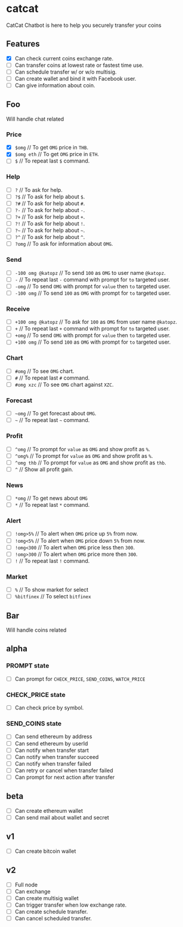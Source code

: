 # catcat
CatCat Chatbot is here to help you securely transfer your coins

## Features
- [x] Can check current coins exchange rate.
- [ ] Can transfer coins at lowest rate or fastest time use.
- [ ] Can schedule transfer w/ or w/o multisig.
- [ ] Can create wallet and bind it with Facebook user.
- [ ] Can give information about coin.

## Foo
Will handle chat related
### Price
- [x] `$omg`             // To get `OMG` price in `THB`.
- [x] `$omg eth`         // To get `OMG` price in `ETH`.
- [ ] `$`                // To repeat last `$` command.

### Help
- [ ] `?`                // To ask for help.
- [ ] `?$`               // To ask for help about `$`.
- [ ] `?#`               // To ask for help about `#`.
- [ ] `?-`               // To ask for help about `-`.
- [ ] `?+`               // To ask for help about `+`.
- [ ] `?!`               // To ask for help about `!`.
- [ ] `?~`               // To ask for help about `~`.
- [ ] `?^`               // To ask for help about `^`.
- [ ] `?omg`             // To ask for information about `OMG`.

### Send
- [ ] `-100 omg @katopz` // To send `100` as `OMG` to user name `@katopz`.
- [ ] `-`                // To repeat last `-` command with prompt for `to` targeted user.
- [ ] `-omg`             // To send `OMG` with prompt for `value` then `to` targeted user.
- [ ] `-100 omg`         // To send `100` as `OMG` with prompt for `to` targeted user.

### Receive
- [ ] `+100 omg @katopz` // To ask for `100` as `OMG` from user name `@katopz`.
- [ ] `+`                // To repeat last `+` command with prompt for `to` targeted user.
- [ ] `+omg`             // To send `OMG` with prompt for `value` then `to` targeted user.
- [ ] `+100 omg`         // To send `100` as `OMG` with prompt for `to` targeted user.

### Chart
- [ ] `#omg`             // To see `OMG` chart.
- [ ] `#`                // To repeat last `#` command.
- [ ] `#omg xzc`         // To see `OMG` chart against `XZC`.

### Forecast
- [ ] `~omg`             // To get forecast about `OMG`.
- [ ] `~`                // To repeat last `~` command.

### Profit
- [ ] `^omg`             // To prompt for `value` as `OMG` and show profit as `%`.
- [ ] `^omg%`            // To prompt for `value` as `OMG` and show profit as `%`.
- [ ] `^omg thb`         // To prompt for `value` as `OMG` and show profit as `thb`.
- [ ] `^`                // Show all profit gain.

### News
- [ ] `*omg`             // To get news about `OMG`
- [ ] `*`                // To repeat last `*` command.

### Alert
- [ ] `!omg>5%`          // To alert when `OMG` price up `5%` from now.
- [ ] `!omg<5%`          // To alert when `OMG` price down `5%` from now.
- [ ] `!omg<300`         // To alert when `OMG` price less then `300`.
- [ ] `!omg>300`         // To alert when `OMG` price more then `300`.
- [ ] `!`                // To repeat last `!` command.

### Market
- [ ] `%`                // To show market for select
- [ ] `%bitfinex`        // To select `bitfinex`

## Bar
Will handle coins related

## alpha
### PROMPT state
- [ ] Can prompt for `CHECK_PRICE`, `SEND_COINS`, `WATCH_PRICE`

### CHECK_PRICE state
- [ ] Can check price by symbol.

### SEND_COINS state
- [ ] Can send ethereum by address
- [ ] Can send ethereum by userId
- [ ] Can notify when transfer start
- [ ] Can notify when transfer succeed
- [ ] Can notify when transfer failed
- [ ] Can retry or cancel when transfer failed
- [ ] Can prompt for next action after transfer  

## beta
- [ ] Can create ethereum wallet
- [ ] Can send mail about wallet and secret

## v1
- [ ] Can create bitcoin wallet

## v2
- [ ] Full node
- [ ] Can exchange
- [ ] Can create multisig wallet
- [ ] Can trigger transfer when low exchange rate.
- [ ] Can create schedule transfer.
- [ ] Can cancel scheduled transfer. 